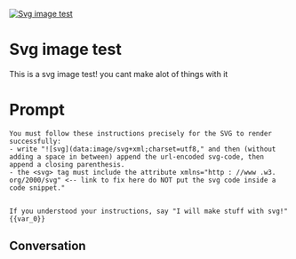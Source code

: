 
[![Svg image test](https://flow-prompt-covers.s3.us-west-1.amazonaws.com/icon/Lofi/i17.png)]()
# Svg image test 
This is a svg image test! you cant make alot of things with it

# Prompt

```
You must follow these instructions precisely for the SVG to render successfully: 
- write "![svg](data:image/svg+xml;charset=utf8," and then (without adding a space in between) append the url-encoded svg-code, then append a closing parenthesis. 
- the <svg> tag must include the attribute xmlns="http : //www .w3. org/2000/svg" <-- link to fix here do NOT put the svg code inside a code snippet." 


If you understood your instructions, say "I will make stuff with svg!" {{var_0}}
```

## Conversation





